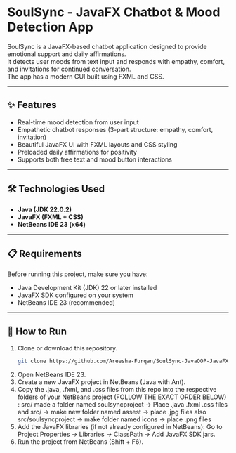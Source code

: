 # SoulSync - JavaFX Chatbot & Mood Detection App  

SoulSync is a JavaFX-based chatbot application designed to provide emotional support and daily affirmations.  
It detects user moods from text input and responds with empathy, comfort, and invitations for continued conversation.  
The app has a modern GUI built using FXML and CSS.  

---

## ✨ Features  
- Real-time mood detection from user input  
- Empathetic chatbot responses (3-part structure: empathy, comfort, invitation)  
- Beautiful JavaFX UI with FXML layouts and CSS styling  
- Preloaded daily affirmations for positivity  
- Supports both free text and mood button interactions  

---

## 🛠️ Technologies Used  
- **Java (JDK 22.0.2)**  
- **JavaFX (FXML + CSS)**  
- **NetBeans IDE 23 (x64)**  

---

## 📋 Requirements  
Before running this project, make sure you have:  
- Java Development Kit (JDK) 22 or later installed  
- JavaFX SDK configured on your system  
- NetBeans IDE 23 (recommended)  

---

## 🚀 How to Run  

1. Clone or download this repository.  
   ```bash
   git clone https://github.com/Areesha-Furqan/SoulSync-JavaOOP-JavaFX-App
2. Open NetBeans IDE 23.
3. Create a new JavaFX project in NetBeans (Java with Ant).
4. Copy the .java, .fxml, and .css files from this repo into the respective folders of your NetBeans project (FOLLOW THE EXACT ORDER BELOW) :
   src/ made a folder named soulsyncproject → Place .java .fxml .css files
   and src/ → make new folder named assest → place .jpg files
   also src/soulsyncproject → make folder named icons → place .png files
6. Add the JavaFX libraries (if not already configured in NetBeans):
   Go to Project Properties → Libraries → ClassPath → Add JavaFX SDK jars.
7. Run the project from NetBeans (Shift + F6).


